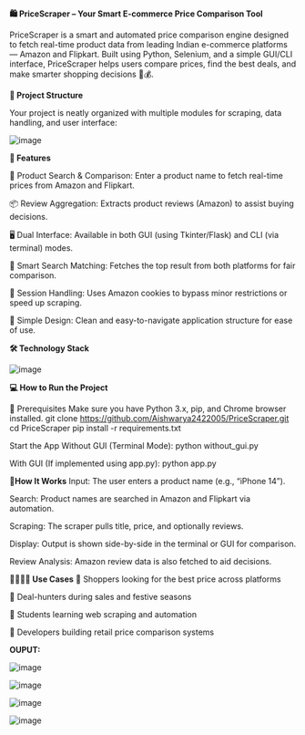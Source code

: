 **🛍️ PriceScraper – Your Smart E-commerce Price Comparison Tool**

PriceScraper is a smart and automated price comparison engine designed to fetch real-time product data from leading Indian e-commerce platforms — Amazon and Flipkart. Built using Python, Selenium, and a simple GUI/CLI interface, PriceScraper helps users compare prices, find the best deals, and make smarter shopping decisions 🧠💰.

**📂 Project Structure**

Your project is neatly organized with multiple modules for scraping, data handling, and user interface:

![image](https://github.com/user-attachments/assets/e638b2f1-0d47-41b8-9750-3a8f835864c7)



**🚀 Features**

🔎 Product Search & Comparison: Enter a product name to fetch real-time prices from Amazon and Flipkart.

📦 Review Aggregation: Extracts product reviews (Amazon) to assist buying decisions.

🖥️ Dual Interface: Available in both GUI (using Tkinter/Flask) and CLI (via terminal) modes.

🧠 Smart Search Matching: Fetches the top result from both platforms for fair comparison.

📁 Session Handling: Uses Amazon cookies to bypass minor restrictions or speed up scraping.

💬 Simple Design: Clean and easy-to-navigate application structure for ease of use.


**🛠️ Technology Stack**

![image](https://github.com/user-attachments/assets/afa80568-7603-483e-906b-02ee7ca4cffe)

**💻 How to Run the Project**

🔧 Prerequisites
Make sure you have Python 3.x, pip, and Chrome browser installed.
git clone https://github.com/Aishwarya2422005/PriceScraper.git
cd PriceScraper
pip install -r requirements.txt

Start the App
Without GUI (Terminal Mode):
python without_gui.py

With GUI (If implemented using app.py):
python app.py


**🤖How It Works**
Input: The user enters a product name (e.g., “iPhone 14”).

Search: Product names are searched in Amazon and Flipkart via automation.

Scraping: The scraper pulls title, price, and optionally reviews.

Display: Output is shown side-by-side in the terminal or GUI for comparison.

Review Analysis: Amazon review data is also fetched to aid decisions.

**👨‍👩‍👧‍👦 Use Cases**
📌 Shoppers looking for the best price across platforms

📌 Deal-hunters during sales and festive seasons

📌 Students learning web scraping and automation

📌 Developers building retail price comparison systems

**OUPUT:**


![image](https://github.com/user-attachments/assets/7d9f233e-0c19-4e05-b03e-eedf6d4f495f)

![image](https://github.com/user-attachments/assets/60d2362e-0f00-41fd-94ef-1aa40ddc14d1)

![image](https://github.com/user-attachments/assets/4cae4180-bc8f-483d-9e08-ffecd6f3698c)

![image](https://github.com/user-attachments/assets/69c06e24-3fea-4b4c-a657-a17d11d1bcd4)






